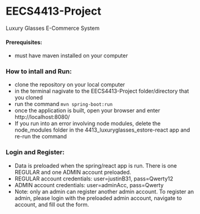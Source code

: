 # EECS4413-Project
Luxury Glasses E-Commerce System

#### Prerequisites:
* must have maven installed on your computer

### How to intall and Run:

* clone the repository on your local computer
* in the terminal nagivate to the EECS4413-Project folder/directory that you cloned
* run the command ```mvn spring-boot:run```
* once the application is built, open your browser and enter http://localhost:8080/
* If you run into an error involving node modules, delete the node_modules folder in the 4413_luxuryglasses_estore-react app and re-run the command

### Login and Register:
* Data is preloaded when the spring/react app is run. There is one REGULAR and one ADMIN account preloaded.
* REGULAR account credentials: user=justinB31, pass=Qwerty12
* ADMIN account credentials: user=adminAcc, pass=Qwerty
* Note: only an admin can register another admin account. To register an admin, please login with the preloaded admin account, navigate to account, and fill out the form.
